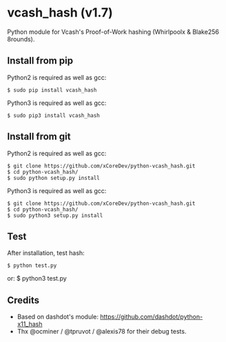 vcash_hash (v1.7)
===========================

Python module for Vcash's Proof-of-Work hashing (Whirlpoolx & Blake256 8rounds).


Install from pip
----------------

Python2 is required as well as gcc:

    $ sudo pip install vcash_hash

Python3 is required as well as gcc:

    $ sudo pip3 install vcash_hash


Install from git
----------------

Python2 is required as well as gcc:

    $ git clone https://github.com/xCoreDev/python-vcash_hash.git
    $ cd python-vcash_hash/
    $ sudo python setup.py install

Python3 is required as well as gcc:

    $ git clone https://github.com/xCoreDev/python-vcash_hash.git
    $ cd python-vcash_hash/
    $ sudo python3 setup.py install


Test
-------

After installation, test hash:

    $ python test.py
or:
    $ python3 test.py


Credits
-------

* Based on dashdot's module: https://github.com/dashdot/python-x11_hash
* Thx @ocminer / @tpruvot / @alexis78 for their debug tests.
